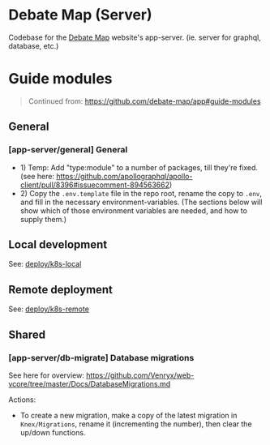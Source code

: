 # Debate Map (Server)

Codebase for the [Debate Map](https://debatemap.app) website's app-server. (ie. server for graphql, database, etc.)

# Guide modules

> Continued from: https://github.com/debate-map/app#guide-modules

## General

<!----><a name="general"></a>
### [app-server/general] General

* 1\) Temp: Add "type:module" to a number of packages, till they're fixed. (see here: https://github.com/apollographql/apollo-client/pull/8396#issuecomment-894563662)
* 2\) Copy the `.env.template` file in the repo root, rename the copy to `.env`, and fill in the necessary environment-variables. (The sections below will show which of those environment variables are needed, and how to supply them.)

## Local development

See: [deploy/k8s-local](https://github.com/debate-map/app/tree/master/Packages/deploy#k8s-local)

## Remote deployment

See: [deploy/k8s-remote](https://github.com/debate-map/app/tree/master/Packages/deploy#k8s-remote)

## Shared

<!----><a name="db-migrate"></a>
### [app-server/db-migrate] Database migrations

See here for overview: <https://github.com/Venryx/web-vcore/tree/master/Docs/DatabaseMigrations.md>

Actions:
* To create a new migration, make a copy of the latest migration in `Knex/Migrations`, rename it (incrementing the number), then clear the up/down functions.